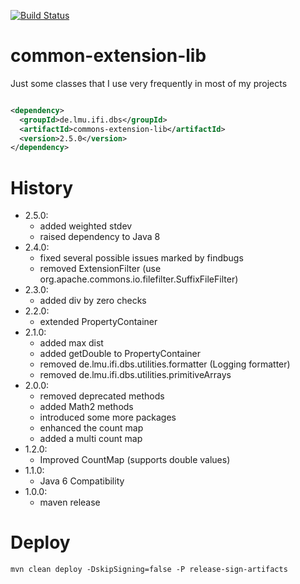 [![Build Status](https://secure.travis-ci.org/locked-fg/common-extension-lib.png?branch=master)](https://travis-ci.org/locked-fg/common-extension-lib)

# common-extension-lib

Just some classes that I use very frequently in most of my projects

```xml

<dependency>
  <groupId>de.lmu.ifi.dbs</groupId>
  <artifactId>commons-extension-lib</artifactId>
  <version>2.5.0</version>
</dependency>
```

# History
- 2.5.0: 
    - added weighted stdev
    - raised dependency to Java 8
- 2.4.0:
    - fixed several possible issues marked by findbugs
    - removed ExtensionFilter (use org.apache.commons.io.filefilter.SuffixFileFilter)
- 2.3.0:
    - added div by zero checks
- 2.2.0:
    - extended PropertyContainer
- 2.1.0: 
    - added max dist
    - added getDouble to PropertyContainer
    - removed de.lmu.ifi.dbs.utilities.formatter (Logging formatter)
    - removed de.lmu.ifi.dbs.utilities.primitiveArrays
- 2.0.0:
    - removed deprecated methods
    - added Math2 methods
    - introduced some more packages
    - enhanced the count map
    - added a multi count map
- 1.2.0: 
    - Improved CountMap (supports double values)
- 1.1.0: 
    - Java 6 Compatibility
- 1.0.0: 
    - maven release

# Deploy
```
mvn clean deploy -DskipSigning=false -P release-sign-artifacts
```
